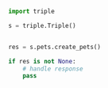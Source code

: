 <!-- Start SDK Example Usage [usage] -->
```python
import triple

s = triple.Triple()


res = s.pets.create_pets()

if res is not None:
    # handle response
    pass

```
<!-- End SDK Example Usage [usage] -->
